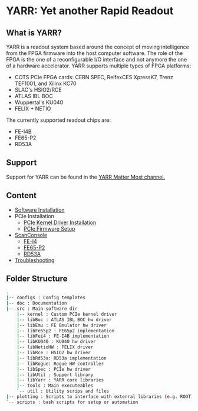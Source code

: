 # YARR: Yet another Rapid Readout

## What is YARR?
YARR is a readout system based around the concept of moving intelligence from the FPGA firmware into the host computer software. The role of the FPGA is the one of a reconfigurable I/O interface and not anymore the one of a hardware accelerator. YARR supports multiple types of FPGA platforms:

* COTS PCIe FPGA cards: CERN SPEC, RelfexCES XpressK7, Trenz TEF1001, and Xilinx KC70
* SLAC's HSIO2/RCE
* ATLAS IBL BOC
* Wuppertal's KU040
* FELIX + NETIO

The currently supported readout chips are:
* FE-I4B
* FE65-P2
* RD53A

## Support

Support for YARR can be found in the [YARR Matter Most channel.](https://mattermost.web.cern.ch/yarr/ "YARR MatterMost")


## Content
   
* [Software Installation](install.md)
* PCIe Installation
    * [PCIe Kernel Driver Installation](kernel_driver.md)
    * [PCIe Firmware Setup](pcie.md)
* [ScanConsole](scanconsole.md)
    * [FE-I4](fei4.md)
    * [FE65-P2](fe65p2.md)
    * [RD53A](rd53a.md)
* [Troubleshooting](troubleshooting.md)


## Folder Structure
```bash
.
|-- configs : Config templates
|-- doc : Documentation
|-- src : Main software dir
    |-- kernel : Custom PCIe kernel driver
    |-- libBoc : ATLAS IBL BOC hw driver
    |-- libEmu : FE Emulator hw driver
    |-- libFe65p2 : FE65p2 implementation
    |-- libFei4 : FE-I4B implementation
    |-- libKU040 : KU040 hw driver
    |-- libNetioHW : FELIX driver
    |-- libRce : HSIO2 hw driver
    |-- libRd53a: RD53a implementation
    |-- libRogue: Rogue HW controller
    |-- libSpec : PCIe hw driver
    |-- libUtil : Suppert library
    |-- libYarr : YARR core libraries 
    |-- tools : Main executeables
    `-- util : Utility scrips and files
|-- plotting : Scripts to interface with extenral libraries (e.g. ROOT), primarily to produce plots
`-- scripts : bash scripts for setup or automation
```


